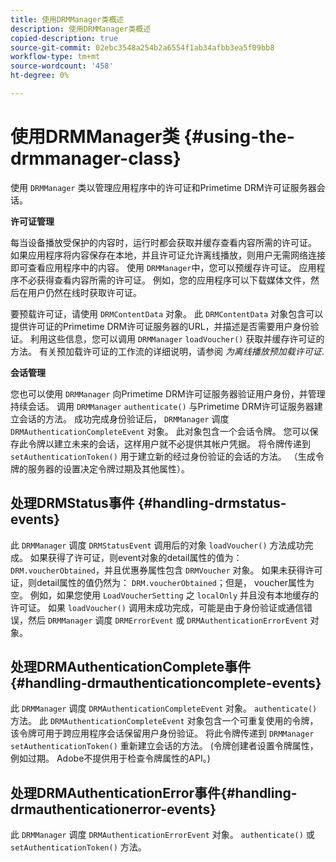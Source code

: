 ```yaml
---
title: 使用DRMManager类概述
description: 使用DRMManager类概述
copied-description: true
source-git-commit: 02ebc3548a254b2a6554f1ab34afbb3ea5f09bb8
workflow-type: tm+mt
source-wordcount: '458'
ht-degree: 0%

---
```


# 使用DRMManager类 {#using-the-drmmanager-class}

使用 `DRMManager` 类以管理应用程序中的许可证和Primetime DRM许可证服务器会话。

**许可证管理**

每当设备播放受保护的内容时，运行时都会获取并缓存查看内容所需的许可证。 如果应用程序将内容保存在本地，并且许可证允许离线播放，则用户无需网络连接即可查看应用程序中的内容。 使用 `DRMManager`中，您可以预缓存许可证。 应用程序不必获得查看内容所需的许可证。 例如，您的应用程序可以下载媒体文件，然后在用户仍然在线时获取许可证。

要预载许可证，请使用 `DRMContentData` 对象。 此 `DRMContentData` 对象包含可以提供许可证的Primetime DRM许可证服务器的URL，并描述是否需要用户身份验证。 利用这些信息，您可以调用 `DRMManager` `loadVoucher()` 获取并缓存许可证的方法。 有关预加载许可证的工作流的详细说明，请参阅 *为离线播放预加载许可证*.

**会话管理**

您也可以使用 `DRMManager` 向Primetime DRM许可证服务器验证用户身份，并管理持续会话。 调用 `DRMManager` `authenticate()` 与Primetime DRM许可证服务器建立会话的方法。 成功完成身份验证后， `DRMManager` 调度 `DRMAuthenticationCompleteEvent` 对象。 此对象包含一个会话令牌。 您可以保存此令牌以建立未来的会话，这样用户就不必提供其帐户凭据。 将令牌传递到 `setAuthenticationToken()` 用于建立新的经过身份验证的会话的方法。 （生成令牌的服务器的设置决定令牌过期及其他属性）。

## 处理DRMStatus事件 {#handling-drmstatus-events}

此 `DRMManager` 调度 `DRMStatusEvent` 调用后的对象 `loadVoucher()` 方法成功完成。 如果获得了许可证，则event对象的detail属性的值为： `DRM.voucherObtained`，并且优惠券属性包含 `DRMVoucher` 对象。 如果未获得许可证，则detail属性的值仍然为： `DRM.voucherObtained`；但是， voucher属性为空。 例如，如果您使用 `LoadVoucherSetting` 之 `localOnly` 并且没有本地缓存的许可证。 如果 `loadVoucher()` 调用未成功完成，可能是由于身份验证或通信错误，然后 `DRMManager` 调度 `DRMErrorEvent` 或 `DRMAuthenticationErrorEvent` 对象。

## 处理DRMAuthenticationComplete事件{#handling-drmauthenticationcomplete-events}

此 `DRMManager` 调度 `DRMAuthenticationCompleteEvent` 对象。 `authenticate()` 方法。 此 `DRMAuthenticationCompleteEvent` 对象包含一个可重复使用的令牌，该令牌可用于跨应用程序会话保留用户身份验证。 将此令牌传递到 `DRMManager` `setAuthenticationToken()` 重新建立会话的方法。 (令牌创建者设置令牌属性，例如过期。 Adobe不提供用于检查令牌属性的API。)

## 处理DRMAuthenticationError事件{#handling-drmauthenticationerror-events}

此 `DRMManager` 调度 `DRMAuthenticationErrorEvent` 对象。 `authenticate()` 或 `setAuthenticationToken()` 方法。
